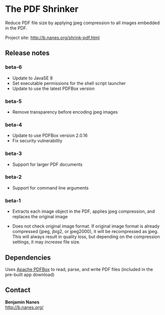 The PDF Shrinker
================

Reduce PDF file size by applying jpeg compression to all images embedded in the PDF.

Project site: <http://b.nanes.org/shrink-pdf.html>

Release notes
-------------

### beta-6

- Update to JavaSE 8
- Set executable permissions for the shell script launcher
- Update to use the latest PDFBox version

### beta-5

- Remove transparency before encoding jpeg images

### beta-4

- Update to use PDFBox version 2.0.16
- Fix security vulnerability

### beta-3

- Support for larger PDF documents

### beta-2

- Support for command line arguments

### beta-1

- Extracts each image object in the PDF, applies jpeg compression, and replaces the original image

- Does not check original image format. If original image format is already compressed (jpeg, jbig2, or jpeg2000), it will be recompressed as jpeg. This will always result in quality loss, but depending on the compression settings, it may *increase* file size.

Dependencies
------------

Uses [Apache PDFBox](http://pdfbox.apache.org/) to read, parse, and write PDF files (included in the pre-built app download)

Contact
-------

**Benjamin Nanes**    
<http://b.nanes.org/>
